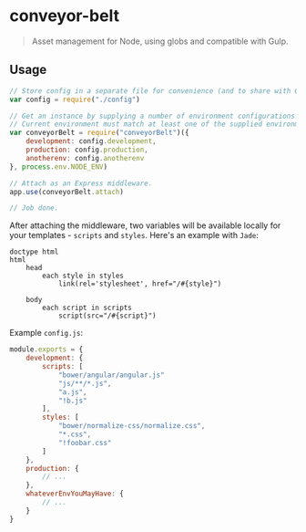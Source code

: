 # conveyor-belt
> Asset management for Node, using globs and compatible with Gulp.

## Usage
```javascript
// Store config in a separate file for convenience (and to share with Gulp).
var config = require("./config")

// Get an instance by supplying a number of environment configurations and current environment.
// Current environment must match at least one of the supplied environment configurations.
var conveyorBelt = require("conveyorBelt")({
    development: config.development,
    production: config.production,
    anotherenv: config.anotherenv
}, process.env.NODE_ENV)

// Attach as an Express middleware.
app.use(conveyorBelt.attach)

// Job done.
```
After attaching the middleware, two variables will be available locally for your templates - `scripts` and `styles`. Here's an example with `Jade`:

```jade
doctype html
html
    head
        each style in styles
            link(rel='stylesheet', href="/#{style}")

    body
        each script in scripts
            script(src="/#{script}")
```

Example `config.js`:
```javascript
module.exports = {
    development: {
        scripts: [
            "bower/angular/angular.js"
            "js/**/*.js",
            "a.js",
            "!b.js"
        ],
        styles: [
            "bower/normalize-css/normalize.css",
            "*.css",
            "!foobar.css"
        ]
    },
    production: {
        // ...
    },
    whateverEnvYouMayHave: {
        // ...
    }
}
```
